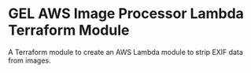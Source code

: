 # GEL AWS Image Processor Lambda Terraform Module

A Terraform module to create an AWS Lambda module to strip EXIF data from images.
